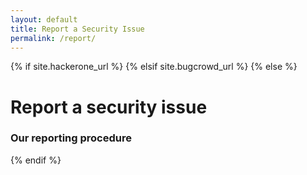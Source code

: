 ```yaml
---
layout: default
title: Report a Security Issue
permalink: /report/
---
```


{% if site.hackerone_url %}
	<script type="text/javascript">
		window.location = "{{ site.hackerone_url }}";
	</script>
{% elsif site.bugcrowd_url %}
	<script type="text/javascript">
		window.location = "{{ site.bugcrowd_url }}";
	</script>
{% else %}
# Report a security issue

### Our reporting procedure

<!--<iframe src="https://bugcrowd.com/{{ bugcrowd_id }}/external/report" style="width: 100%; height: 2480px; border: medium none; overflow: hidden;" scrolling="no" id="iFrameResizer0"></iframe>-->
{% endif %}